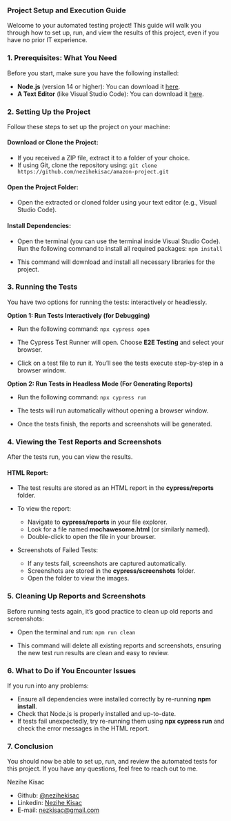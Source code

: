 ### Project Setup and Execution Guide
Welcome to your automated testing project! This guide will walk you through how to set up, run, and view the results of this project, even if you have no prior IT experience.

### 1. Prerequisites: What You Need
Before you start, make sure you have the following installed:
- **Node.js** (version 14 or higher): You can download it [here](https://nodejs.org/en).
- **A Text Editor** (like Visual Studio Code): You can download it [here](https://code.visualstudio.com/download).

### 2. Setting Up the Project
Follow these steps to set up the project on your machine:

#### Download or Clone the Project:
 - If you received a ZIP file, extract it to a folder of your choice.
 - If using Git, clone the repository using:
```git clone https://github.com/nezihekisac/amazon-project.git```

#### Open the Project Folder:
 - Open the extracted or cloned folder using your text editor (e.g., Visual Studio Code).

#### Install Dependencies:
 - Open the terminal (you can use the terminal inside Visual Studio Code).
Run the following command to install all required packages:
```npm install```

 - This command will download and install all necessary libraries for the project.

### 3. Running the Tests
You have two options for running the tests: interactively or headlessly.

**Option 1: Run Tests Interactively (for Debugging)**
 - Run the following command:
```npx cypress open```

 - The Cypress Test Runner will open. Choose **E2E Testing** and select your browser.

 - Click on a test file to run it. You’ll see the tests execute step-by-step in a browser window.

**Option 2: Run Tests in Headless Mode (For Generating Reports)**
 - Run the following command:
```npx cypress run```

 - The tests will run automatically without opening a browser window.

 - Once the tests finish, the reports and screenshots will be generated.

### 4. Viewing the Test Reports and Screenshots
After the tests run, you can view the results.

#### HTML Report:
 - The test results are stored as an HTML report in the **cypress/reports** folder.

 - To view the report:
   - Navigate to **cypress/reports** in your file explorer.
   - Look for a file named **mochawesome.html** (or similarly named).
   - Double-click to open the file in your browser.
 
 - Screenshots of Failed Tests:
   - If any tests fail, screenshots are captured automatically.
   - Screenshots are stored in the **cypress/screenshots** folder.
   - Open the folder to view the images.

### 5. Cleaning Up Reports and Screenshots
Before running tests again, it’s good practice to clean up old reports and screenshots:

 - Open the terminal and run:
 ```npm run clean```

 - This command will delete all existing reports and screenshots, ensuring the new test run results are clean and easy to review.

### 6. What to Do if You Encounter Issues
If you run into any problems:
 - Ensure all dependencies were installed correctly by re-running **npm install**.
 - Check that Node.js is properly installed and up-to-date.
 - If tests fail unexpectedly, try re-running them using **npx cypress run** and check the error messages in the HTML report.

### 7. Conclusion
You should now be able to set up, run, and review the automated tests for this project. If you have any questions, feel free to reach out to me.

Nezihe Kisac

- Github: [@nezihekisac](https://github.com/nezihekisac)
- Linkedin: [Nezihe Kisac](https://www.linkedin.com/in/nezihekisac/)
- E-mail: nezkisac@gmail.com
